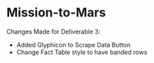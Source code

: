 # Mission-to-Mars

Changes Made for Deliverable 3:
  - Added Glyphicon to Scrape Data Button
  - Change Fact Table style to have banded rows
